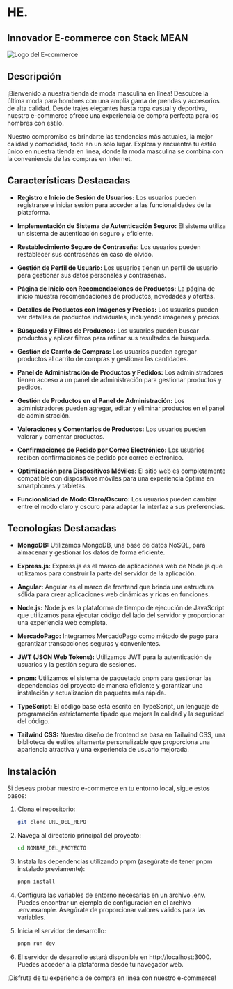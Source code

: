 # HE.
## Innovador E-commerce con Stack MEAN

![Logo del E-commerce](URL_DE_LA_IMAGEN_DEL_LOGO)

## Descripción
¡Bienvenido a nuestra tienda de moda masculina en línea! Descubre la última moda para hombres con una amplia gama de prendas y accesorios de alta calidad. Desde trajes elegantes hasta ropa casual y deportiva, nuestro e-commerce ofrece una experiencia de compra perfecta para los hombres con estilo.

Nuestro compromiso es brindarte las tendencias más actuales, la mejor calidad y comodidad, todo en un solo lugar. Explora y encuentra tu estilo único en nuestra tienda en línea, donde la moda masculina se combina con la conveniencia de las compras en Internet.

## Características Destacadas

- **Registro e Inicio de Sesión de Usuarios:** Los usuarios pueden registrarse e iniciar sesión para acceder a las funcionalidades de la plataforma.

- **Implementación de Sistema de Autenticación Seguro:** El sistema utiliza un sistema de autenticación seguro y eficiente.

- **Restablecimiento Seguro de Contraseña:** Los usuarios pueden restablecer sus contraseñas en caso de olvido.

- **Gestión de Perfil de Usuario:** Los usuarios tienen un perfil de usuario para gestionar sus datos personales y contraseñas.

- **Página de Inicio con Recomendaciones de Productos:** La página de inicio muestra recomendaciones de productos, novedades y ofertas.

- **Detalles de Productos con Imágenes y Precios:** Los usuarios pueden ver detalles de productos individuales, incluyendo imágenes y precios.

- **Búsqueda y Filtros de Productos:** Los usuarios pueden buscar productos y aplicar filtros para refinar sus resultados de búsqueda.

- **Gestión de Carrito de Compras:** Los usuarios pueden agregar productos al carrito de compras y gestionar las cantidades.

- **Panel de Administración de Productos y Pedidos:** Los administradores tienen acceso a un panel de administración para gestionar productos y pedidos.

- **Gestión de Productos en el Panel de Administración:** Los administradores pueden agregar, editar y eliminar productos en el panel de administración.

- **Valoraciones y Comentarios de Productos:** Los usuarios pueden valorar y comentar productos.

- **Confirmaciones de Pedido por Correo Electrónico:** Los usuarios reciben confirmaciones de pedido por correo electrónico.

- **Optimización para Dispositivos Móviles:** El sitio web es completamente compatible con dispositivos móviles para una experiencia óptima en smartphones y tabletas.

- **Funcionalidad de Modo Claro/Oscuro:** Los usuarios pueden cambiar entre el modo claro y oscuro para adaptar la interfaz a sus preferencias.

## Tecnologías Destacadas

- **MongoDB:** Utilizamos MongoDB, una base de datos NoSQL, para almacenar y gestionar los datos de forma eficiente.

- **Express.js:** Express.js es el marco de aplicaciones web de Node.js que utilizamos para construir la parte del servidor de la aplicación.

- **Angular:** Angular es el marco de frontend que brinda una estructura sólida para crear aplicaciones web dinámicas y ricas en funciones.

- **Node.js:** Node.js es la plataforma de tiempo de ejecución de JavaScript que utilizamos para ejecutar código del lado del servidor y proporcionar una experiencia web completa.

- **MercadoPago:** Integramos MercadoPago como método de pago para garantizar transacciones seguras y convenientes.

- **JWT (JSON Web Tokens):** Utilizamos JWT para la autenticación de usuarios y la gestión segura de sesiones.

- **pnpm:** Utilizamos el sistema de paquetado pnpm para gestionar las dependencias del proyecto de manera eficiente y garantizar una instalación y actualización de paquetes más rápida.

- **TypeScript:** El código base está escrito en TypeScript, un lenguaje de programación estrictamente tipado que mejora la calidad y la seguridad del código.

- **Tailwind CSS:** Nuestro diseño de frontend se basa en Tailwind CSS, una biblioteca de estilos altamente personalizable que proporciona una apariencia atractiva y una experiencia de usuario mejorada.

## Instalación
Si deseas probar nuestro e-commerce en tu entorno local, sigue estos pasos:

1. Clona el repositorio:
   ```bash
   git clone URL_DEL_REPO
   
2. Navega al directorio principal del proyecto:
   ```bash
   cd NOMBRE_DEL_PROYECTO

3. Instala las dependencias utilizando pnpm (asegúrate de tener pnpm instalado previamente):

   ```bash
   pnpm install

4. Configura las variables de entorno necesarias en un archivo .env. Puedes encontrar un ejemplo de configuración en el archivo .env.example. Asegúrate de proporcionar valores válidos para las variables.

5. Inicia el servidor de desarrollo:

   ```bash
   pnpm run dev

6. El servidor de desarrollo estará disponible en http://localhost:3000. Puedes acceder a la plataforma desde tu navegador web.

¡Disfruta de tu experiencia de compra en línea con nuestro e-commerce!
